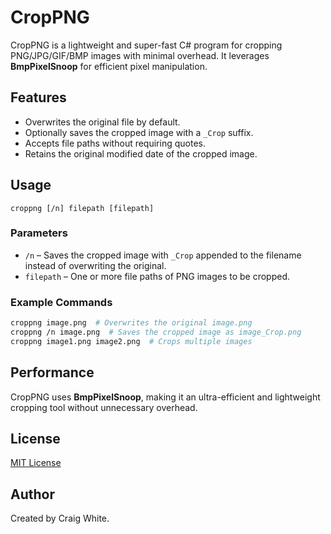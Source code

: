 # CropPNG

CropPNG is a lightweight and super-fast C# program for cropping PNG/JPG/GIF/BMP images with minimal overhead. It leverages **BmpPixelSnoop** for efficient pixel manipulation.

## Features
- Overwrites the original file by default.
- Optionally saves the cropped image with a `_Crop` suffix.
- Accepts file paths without requiring quotes.
- Retains the original modified date of the cropped image.

## Usage
```
croppng [/n] filepath [filepath]
```
### Parameters
- `/n` – Saves the cropped image with `_Crop` appended to the filename instead of overwriting the original.
- `filepath` – One or more file paths of PNG images to be cropped.

### Example Commands
```sh
croppng image.png  # Overwrites the original image.png
croppng /n image.png  # Saves the cropped image as image_Crop.png
croppng image1.png image2.png  # Crops multiple images
```

## Performance
CropPNG uses **BmpPixelSnoop**, making it an ultra-efficient and lightweight cropping tool without unnecessary overhead.

## License
[MIT License](LICENSE)

## Author
Created by Craig White.

